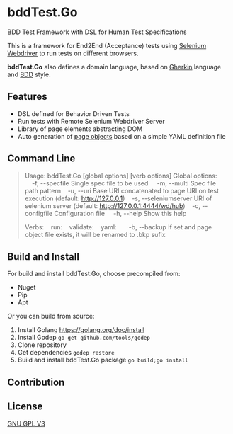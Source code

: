 bddTest.Go
=

BDD Test Framework with DSL for Human Test Specifications

This is a framework for End2End (Acceptance) tests using [Selenium Webdriver](http://www.seleniumhq.org/projects/webdriver/) to run tests on different browsers.

**bddTest.Go** also defines a domain language, based on [Gherkin](https://github.com/cucumber/cucumber/wiki/Gherkin) language and [BDD](https://en.wikipedia.org/wiki/Behavior-driven_development) style.

Features
-------------

- DSL defined for Behavior Driven Tests
- Run tests with Remote Selenium Webdriver Server
- Library of page elements abstracting DOM
- Auto generation of [page objects](http://martinfowler.com/bliki/PageObject.html) based on a simple YAML definition file

Command Line
---------------------
> Usage: bddTest.Go [global options] <verb> [verb options]
> Global options:</br>
>&nbsp;&nbsp;&nbsp;  -f, --specfile       Single spec file to be used
>&nbsp;&nbsp;&nbsp; -m, --multi          Spec file path pattern
>&nbsp;&nbsp;&nbsp;-u, --uri            Base URI concatenated to page URI on test execution (default: http://127.0.0.1)
>&nbsp;&nbsp;&nbsp;-s, --seleniumserver URI of selenium server (default: http://127.0.0.1:4444/wd/hub)
> &nbsp;&nbsp;&nbsp;-c, --configfile     Configuration file
>&nbsp;&nbsp;&nbsp; -h, --help           Show this help
>
>Verbs:
>&nbsp;&nbsp;&nbsp;run:
> &nbsp;&nbsp;&nbsp;validate:
>&nbsp;&nbsp;&nbsp;yaml:
>&nbsp;&nbsp;&nbsp;&nbsp;&nbsp;&nbsp;-b, --backup         If set and page object file exists, it will be renamed to .bkp sufix

Build and Install
-----------------------
For build and install bddTest.Go, choose precompiled from:

- Nuget
- Pip
- Apt

Or you can build from source:

 1. Install Golang <https://golang.org/doc/install>
 2. Install Godep `go get github.com/tools/godep`
 3. Clone repository 
 4. Get dependencies `godep restore`
 5. Build and install bddTest.Go package `go build;go install`


Contribution
------------------


License
----------

[GNU GPL V3](https://raw.githubusercontent.com/ONSBR/bddTest.Go/master/LICENSE)